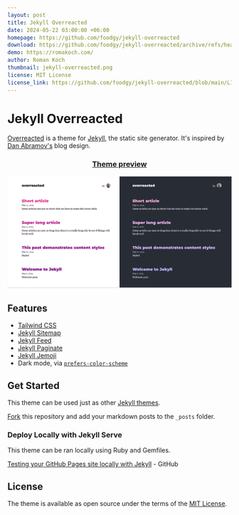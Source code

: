 ```yaml
---
layout: post
title: Jekyll Overreacted
date: 2024-05-22 03:00:00 +06:00
homepage: https://github.com/foodgy/jekyll-overreacted
download: https://github.com/foodgy/jekyll-overreacted/archive/refs/heads/main.zip
demo: https://romakoch.com/
author: Roman Koch
thumbnail: jekyll-overreacted.png
license: MIT License
license_link: https://github.com/foodgy/jekyll-overreacted/blob/main/LICENSE
---
```

# Jekyll Overreacted

[Overreacted](https://github.com/foodgy/jekyll-overreacted) is a theme for [Jekyll](http://jekyllrb.com), the static site generator. It's inspired by [Dan Abramov's](https://overreacted.io/) blog design.

<div align="center">
  <h3><a href="https://romakoch.com">Theme preview</a></h3>
  <p><img src="https://raw.githubusercontent.com/foodgy/jekyll-overreacted/main/screenshot.png"/></p>
</div>

## Features

- [Tailwind CSS](https://tailwindcss.com/)
- [Jekyll Sitemap](https://github.com/jekyll/jekyll-sitemap)
- [Jekyll Feed](https://github.com/jekyll/jekyll-feed/)
- [Jekyll Paginate](https://github.com/jekyll/jekyll-paginate)
- [Jekyll Jemoji](https://github.com/jekyll/jemoji)
- Dark mode, via [`prefers-color-scheme`](https://developer.mozilla.org/en-US/docs/Web/CSS/@media/prefers-color-scheme)

## Get Started

This theme can be used just as other [Jekyll themes](https://pages.github.com).

[Fork](https://github.com/sighingnow/jekyll-gitbook/fork) this repository and add your markdown posts to the `_posts` folder.

### Deploy Locally with Jekyll Serve

This theme can be ran locally using Ruby and Gemfiles.

[Testing your GitHub Pages site locally with Jekyll](https://docs.github.com/en/pages/setting-up-a-github-pages-site-with-jekyll/testing-your-github-pages-site-locally-with-jekyll) - GitHub

## License

The theme is available as open source under the terms of the [MIT License](https://opensource.org/licenses/MIT).
